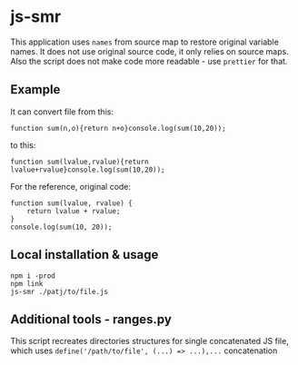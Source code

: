 # js-smr
This application uses `names` from source map to restore original variable names.
It does not use original source code, it only relies on source maps.
Also the script does not make code more readable - use `prettier` for that.
## Example
It can convert file from this:
```
function sum(n,o){return n+o}console.log(sum(10,20));
```
to this:
```
function sum(lvalue,rvalue){return lvalue+rvalue}console.log(sum(10,20));
```
For the reference, original code:
```
function sum(lvalue, rvalue) {
    return lvalue + rvalue;
}
console.log(sum(10, 20));
```
## Local installation & usage
```
npm i -prod
npm link
js-smr ./patj/to/file.js
```

## Additional tools - ranges.py
This script recreates directories structures for single concatenated
JS file, which uses `define('/path/to/file', (...) => ...),...` concatenation
